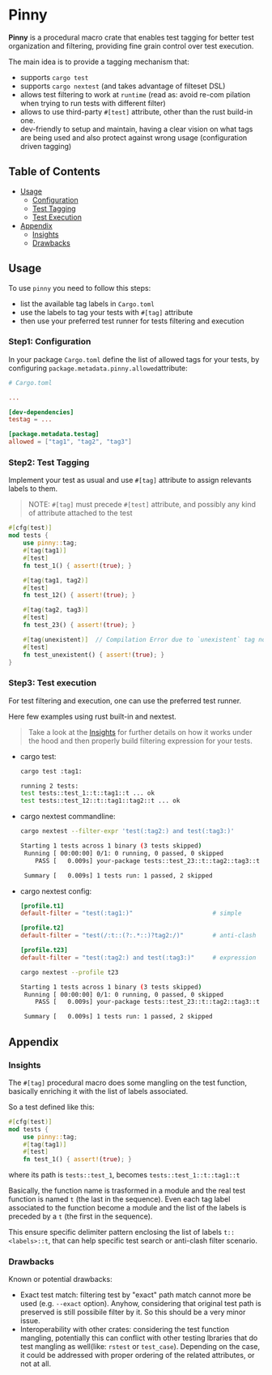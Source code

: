 # Pinny

**Pinny** is a procedural macro crate that enables test tagging for better test organization and filtering, providing fine grain control over test execution.

The main idea is to provide a tagging mechanism that:
- supports `cargo test`
- supports `cargo nextest` (and takes advantage of filteset DSL)
- allows test filtering to work at `runtime` (read as: avoid re-com
pilation when trying to run tests with different filter)
- allows to use third-party `#[test]` attribute, other than the rust build-in one.
- dev-friendly to setup and maintain, having a clear vision on what tags are being used and also protect against wrong usage (configuration driven tagging)

## Table of Contents

* [Usage](#usage)
    * [Configuration](#step1-configuration)
    * [Test Tagging](#step2-test-tagging)
    * [Test Execution](#step3-test-execution)
* [Appendix](#appendix)
    * [Insights](#insights)
    * [Drawbacks](#drawbacks)

## Usage
To use `pinny` you need to follow this steps:
- list the available tag labels in `Cargo.toml`
- use the labels to tag your tests with `#[tag]` attribute
- then use your preferred test runner for tests filtering and execution

### Step1: Configuration
In your package `Cargo.toml` define the list of allowed tags for your tests, by configuring `package.metadata.pinny.allowed`attribute:

```toml
# Cargo.toml

...

[dev-dependencies]
testag = ...

[package.metadata.testag] 
allowed = ["tag1", "tag2", "tag3"]
```

### Step2: Test Tagging

Implement your test as usual and use `#[tag]` attribute to assign relevants labels to them.

> NOTE: `#[tag]` must precede `#[test]` attribute, and possibly any kind of attribute attached to the test

```rust
#[cfg(test)]
mod tests {
    use pinny::tag;
    #[tag(tag1)]
    #[test]
    fn test_1() { assert!(true); }

    #[tag(tag1, tag2)]
    #[test]
    fn test_12() { assert!(true); }

    #[tag(tag2, tag3)]
    #[test]
    fn test_23() { assert!(true); }

    #[tag(unexistent)]  // Compilation Error due to `unexistent` tag not configured in `Cargo.toml`
    #[test]
    fn test_unexistent() { assert!(true); }
}
```

### Step3: Test execution

For test filtering and execution, one can use the preferred test runner.

Here few examples using rust built-in and nextest.
> Take a look at the [Insights](#insights) for further details on how it works under the hood and then properly build filtering expression for your tests. 

- cargo test:
    ```bash
    cargo test :tag1:

    running 2 tests:
    test tests::test_1::t::tag1::t ... ok
    test tests::test_12::t::tag1::tag2::t ... ok
    ```

- cargo nextest commandline:
    ```bash
    cargo nextest --filter-expr 'test(:tag2:) and test(:tag3:)'     

    Starting 1 tests across 1 binary (3 tests skipped)
     Running [ 00:00:00] 0/1: 0 running, 0 passed, 0 skipped
        PASS [   0.009s] your-package tests::test_23::t::tag2::tag3::t

     Summary [   0.009s] 1 tests run: 1 passed, 2 skipped
    ```

- cargo nextest config:
    ```toml
    [profile.t1]
    default-filter = "test(:tag1:)"                      # simple

    [profile.t2]
    default-filter = "test(/:t::(?:.*::)?tag2:/)"        # anti-clash

    [profile.t23]
    default-filter = "test(:tag2:) and test(:tag3:)"     # expression
    ```
    
    ```bash
    cargo nextest --profile t23

    Starting 1 tests across 1 binary (3 tests skipped)
     Running [ 00:00:00] 0/1: 0 running, 0 passed, 0 skipped
        PASS [   0.009s] your-package tests::test_23::t::tag2::tag3::t

     Summary [   0.009s] 1 tests run: 1 passed, 2 skipped
    ```

## Appendix

### Insights
The `#[tag]` procedural macro does some mangling on the test function, basically enriching it with the list of labels associated.

So a test defined like this:
```rust
#[cfg(test)]
mod tests {
    use pinny::tag;
    #[tag(tag1)]
    #[test]
    fn test_1() { assert!(true); }
``` 
where its path is `tests::test_1`, becomes `tests::test_1::t::tag1::t`

Basically, the function name is trasformed in a module and the real test function is named `t` (the last in the sequence). 
Even each tag label associated to the function become a module and the list of the labels is preceded by a `t` (the first in the sequence). 

This ensure specific delimiter pattern enclosing the list of labels `t::<labels>::t`, that can help specific test search or anti-clash filter scenario.

### Drawbacks
Known or potential drawbacks:
- Exact test match: filtering test by "exact" path match cannot more be used (e.g. `--exact` option).  Anyhow, considering that original test path is preserved is still possibile filter by it. So this should be a very minor issue.
- Interoperability with other crates: considering the test function mangling,  potentially this can conflict with other testing lbraries that do test mangling as well(like: `rstest` or `test_case`). Depending on the case, it could be addressed with proper ordering of the related attributes, or not at all.
